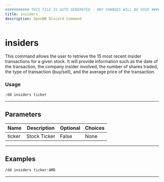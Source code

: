 ```yaml
---
########### THIS FILE IS AUTO GENERATED - ANY CHANGES WILL BE VOID ###########
title: insiders
description: OpenBB Discord Command
---
```


# insiders

This command allows the user to retrieve the 15 most recent insider transactions for a given stock. It will provide information such as the date of the transaction, the company insider involved, the number of shares traded, the type of transaction (buy/sell), and the average price of the transaction.

### Usage

```python wordwrap
/dd insiders ticker
```

---

## Parameters

| Name | Description | Optional | Choices |
| ---- | ----------- | -------- | ------- |
| ticker | Stock Ticker | False | None |


---

## Examples

```
/dd insiders ticker:AMD
```
---
